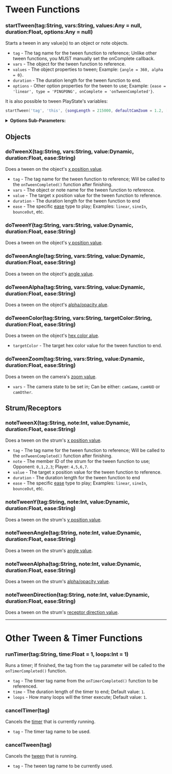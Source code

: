 # Tween Functions
### startTween(tag:String, vars:String, values:Any = null, duration:Float, options:Any = null)
Starts a tween in any value(s) to an object or note objects.

- `tag` - The tag name for the tween function to reference; Unlike other tween functions, you MUST manually set the onComplete callback.
- `vars` - The object for the tween function to reference.
- `values` - The object properties to tween; Example: `{angle = 360, alpha = 0}`.
- `duration` - The duration length for the tween function to end.
- `options` - Other option properties for the tween to use; Example: `{ease = 'linear', type = 'PINGPONG', onComplete = 'onTweenCompleted'}`.

It is also possible to tween PlayState's variables:
```lua
startTween('tag', 'this', {songLength = 215000, defaultCamZoom = 1.2, ['camGame.zoom'] = 1.2}, 1, {ease = 'linear', onComplete = 'onTweenCompleted'})
```

<details><summary><b>Options Sub-Parameters:</b></summary>
<p>

- `type` - Determines the type of tween animation to use, it can choose one of these.
     - `ONESHOT` - Will stop and removes itself from the core container, when finished.
     - `PERSIST` - Will stop, when finished but unlike `ONESHOT`. It will always stay attached from the core container, when finished.
     - `LOOPING` - As the name suggests, will restart when it's finished playing the tween.
     - `PINGPONG` - Plays a "hither and thither" tween animation. It's like `LOOPING` but every second execution is in reverse direction.
     - `BACKWARD` - Plays the tween animation in the reverse direction, duh.
- `ease` - The specific [ease](https://github.com/ShadowMario/FNF-PsychEngine/blob/experimental/source/psychlua/LuaUtils.hx#L335C1-L371C59) type to play; Examples: `linear`, `sineIn`, `bounceOut`, etc.
- `startDelay` - How many durations to wait before starting to play the tween, in seconds.
- `loopDelay` - How many durations to wait before looping the tween, in seconds; Only applies to `LOOPING` & `PINGPONG` types.
- `onUpdate` - What function to update in each frame for the tween to use.
- `onStart` - What function to execute at the beginning of the song for the tween to use.
- `onComplete` - What function to execute when the tween finishes playing.

</p>
</details>

## Objects
### doTweenX(tag:String, vars:String, value:Dynamic, duration:Float, ease:String)
Does a tween on the object's <ins>x position value</ins>.

- `tag` - The tag name for the tween function to reference; Will be called to the `onTweenCompleted()` function after finishing.
- `vars` - The object or note name for the tween function to reference.
- `value` - The target x position value for the tween function to reference.
- `duration` - The duration length for the tween function to end
- `ease` - The specific [ease](https://github.com/ShadowMario/FNF-PsychEngine/blob/experimental/source/psychlua/LuaUtils.hx#L335C1-L371C59) type to play; Examples: `linear`, `sineIn`, `bounceOut`, etc.

### doTweenY(tag:String, vars:String, value:Dynamic, duration:Float, ease:String)
Does a tween on the object's <ins>y position value</ins>.

### doTweenAngle(tag:String, vars:String, value:Dynamic, duration:Float, ease:String)
Does a tween on the object's <ins>angle value</ins>.

### doTweenAlpha(tag:String, vars:String, value:Dynamic, duration:Float, ease:String)
Does a tween on the object's <ins>alpha/opacity alue</ins>.

### doTweenColor(tag:String, vars:String, targetColor:String, duration:Float, ease:String)
Does a tween on the object's <ins>hex color alue</ins>.

- `targetColor` - The target hex color value for the tween function to end.

### doTweenZoom(tag:String, vars:String, value:Dynamic, duration:Float, ease:String)
Does a tween on the camera's <ins>zoom value</ins>.

- `vars` - The camera state to be set in; Can be either: `camGame`, `camHUD` or `camOther`.

## Strum/Receptors
### noteTweenX(tag:String, note:Int, value:Dynamic, duration:Float, ease:String)
Does a tween on the strum's <ins>x position value</ins>.

- `tag` - The tag name for the tween function to reference; Will be called to the `onTweenCompleted()` function after finishing.
- `note` - The member ID of the strum for the tween function to use; Opponent: `0,1,2,3`; Player: `4,5,6,7`.
- `value` - The target x position value for the tween function to reference.
- `duration` - The duration length for the tween function to end
- `ease` - The specific [ease](https://github.com/ShadowMario/FNF-PsychEngine/blob/experimental/source/psychlua/LuaUtils.hx#L335C1-L371C59) type to play; Examples: `linear`, `sineIn`, `bounceOut`, etc.

### noteTweenY(tag:String, note:Int, value:Dynamic, duration:Float, ease:String)
Does a tween on the strum's <ins>y position value</ins>.

### noteTweenAngle(tag:String, note:Int, value:Dynamic, duration:Float, ease:String)
Does a tween on the strum's <ins>angle value</ins>.

### noteTweenAlpha(tag:String, note:Int, value:Dynamic, duration:Float, ease:String)
Does a tween on the strum's <ins>alpha/opacity value</ins>.

### noteTweenDirection(tag:String, note:Int, value:Dynamic, duration:Float, ease:String)
Does a tween on the strum's <ins>receptor direction value</ins>.

***

# Other Tween & Timer Functions
### runTimer(tag:String, time:Float = 1, loops:Int = 1)
Runs a timer; If finished, the tag from the `tag` parameter will be called to the `onTimerCompleted()` function.

- `tag` - The timer tag name from the `onTimerCompleted()` function to be referenced.
- `time` - The duration length of the timer to end; Default value: `1`.
- `loops` - How many loops will the timer execute; Default value: `1`.

### cancelTimer(tag)
Cancels the <ins>timer</ins> that is currently running.

- `tag` - The timer tag name to be used.

### cancelTween(tag)
Cancels the <ins>tween</ins> that is running.

- `tag` - The tween tag name to be currently used.